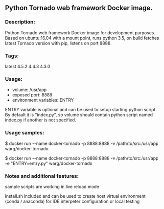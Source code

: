 ## Python Tornado web framework Docker image.

### Description:

Python Tornado web framework Docker image for development purposes.
Based on ubuntu:16.04 with a mount point, runs python 3.5, 
on build fetches latest Tornado version with pip, listens on port 8888.

### Tags:

latest
4.5.2
4.4.3
4.3.0

### Usage:

- volume: /usr/app
- exposed port: 8888
- environment variables:
    ENTRY

ENTRY variable is optional and can be used to setup starting python script.
By default it is "index.py", so volume should contain python script named index.py 
if another is not specified.

### Usage samples:

$ docker run --name docker-tornado -p 8888:8888 -v /path/to/src:/usr/app warg/docker-tornado

$ docker run --name docker-tornado -p 8888:8888 -v /path/to/src:/usr/app -e "ENTRY=entry.py" warg/docker-tornado

### Notes and additional features:

sample scripts are working in live reload mode

install.sh included and can be used to create host virtual 
environment (conda / anaconda) for IDE interpeter configuration or local testing
